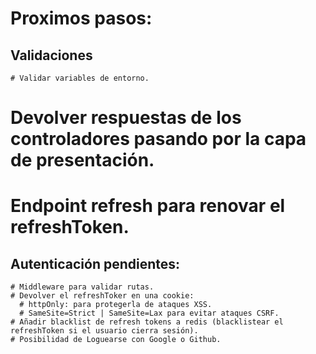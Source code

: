 # Proximos pasos:
  ## Validaciones
    # Validar variables de entorno.

  # Devolver respuestas de los controladores pasando por la capa de presentación.
  # Endpoint refresh para renovar el refreshToken.

  ## Autenticación pendientes:
    # Middleware para validar rutas.
    # Devolver el refreshToker en una cookie:
      # httpOnly: para protegerla de ataques XSS.
      # SameSite=Strict | SameSite=Lax para evitar ataques CSRF.
    # Añadir blacklist de refresh tokens a redis (blacklistear el refreshToken si el usuario cierra sesión).
    # Posibilidad de Loguearse con Google o Github.